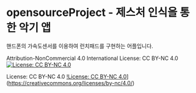 # opensourceProject - 제스처 인식을 통한 악기 앱



핸드폰의 가속도센서를 이용하여 런치패드를 구현하는 어플입니다.




Attribution-NonCommercial 4.0 International
License: CC BY-NC 4.0
[![License: CC BY-NC 4.0](https://licensebuttons.net/l/by-nc/4.0/80x15.png)](https://creativecommons.org/licenses/by-nc/4.0/)

License: CC BY-NC 4.0
[!License: CC BY-NC 4.0](https://img.shields.io/badge/License-CC%20BY--NC%204.0-lightgrey.svg)](https://creativecommons.org/licenses/by-nc/4.0/)
